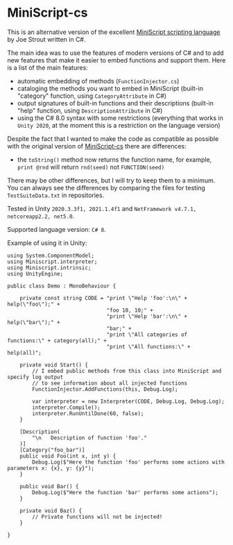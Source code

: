 # MiniScript-cs

This is an alternative version of the excellent [MiniScript scripting language](http://miniscript.org) by Joe Strout written in C#.

The main idea was to use the features of modern versions of C# and to add new features that make it easier to embed functions and support them.
Here is a list of the main features:
- automatic embedding of methods (`FunctionInjector.cs`)
- cataloging the methods you want to embed in MiniScript (built-in "category" function, using `CategoryAttribute` in C#)
- output signatures of built-in functions and their descriptions (built-in "help" function, using `DescriptionAttribute` in C#)
- using the C# 8.0 syntax with some restrictions (everything that works in `Unity 2020`, at the moment this is a restriction on the language version)

Despite the fact that I wanted to make the code as compatible as possible with the original version of [MiniScript-cs](https://github.com/JoeStrout/miniscript/tree/master/MiniScript-cs) there are differences:
- the `toString()` method now returns the function name, for example, `print @rnd` will return `rnd(seed)` not  `FUNCTION(seed)` 

There may be other differences, but I will try to keep them to a minimum.
You can always see the differences by comparing the files for testing `TestSuiteData.txt` in repositories.

Tested in Unity `2020.3.3f1, 2021.1.4f1` and `NetFramework v4.7.1, netcoreapp2.2, net5.0`.

Supported language version: `C# 8`.


Example of using it in Unity:
```
using System.ComponentModel;
using Miniscript.interpreter;
using Miniscript.intrinsic;
using UnityEngine;

public class Demo : MonoBehaviour {

    private const string CODE = "print \"Help 'foo':\n\" + help(\"foo\");" +
                                "foo 10, 10;" +
                                "print \"Help 'bar':\n\" + help(\"bar\");" +
                                "bar;" +
                                "print \"All categories of functions:\" + category(all);" +
                                "print \"All functions:\" + help(all)";
    
    private void Start() {
        // I embed public methods from this class into MiniScript and specify log output
        // to see information about all injected functions
        FunctionInjector.AddFunctions(this, Debug.Log);
        
        var interpreter = new Interpreter(CODE, Debug.Log, Debug.Log);
        interpreter.Compile();
        interpreter.RunUntilDone(60, false);
    }
    
    [Description(
        "\n   Description of function 'foo'."
    )]
    [Category("foo_bar")]
    public void Foo(int x, int y) {
        Debug.Log($"Here the function 'foo' performs some actions with parameters x: {x}, y: {y}");
    }
    
    public void Bar() {
        Debug.Log($"Here the function 'bar' performs some actions");
    }
    
    private void Baz() {
        // Private functions will not be injected!
    }

}
```


